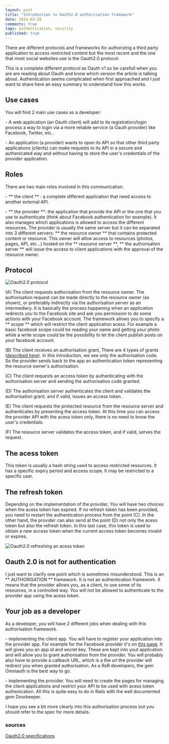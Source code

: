 ```yaml
---
layout: post
title: "Introduction to Oauth2.0 authorisation framework"
date: 2014-03-20
comments: true
tags: authentication, security
published: true
---
```



There are different protocols and frameworks for authorizing a third party application to access restricted content but the most recent and the one that most social websites use is the Oauth2.0 protocol.

This is a complete different protocol as Oauth v1 so be carefull when you are are reading about Oauth and know which version the article is talking about.
Authentication seems complicated when first approached and I just want to share here an easy summary to understand how this works.

## Use cases


You will find 2 main use cases as a developer:

\- A web application (an Oauth client) will add to its registration/login process a way to login via a more reliable service (a Oauth provider) like Facebook, Twitter, etc..

\- An application (a provider) wants to open its API so that other third party applications (clients) can make requests to its API in a secure and authenicated way and without having to store the user's credentials of the provider application.


## Roles


There are two main roles involved in this communication.

\- ** the client ** : a complete different application that need access to another external API.

\- ** the provider **: the application that provide the API or the one that you use to authenticate (think about Facebook authentication for example). It also manages which applications is allowed to access the different resources. The provider is usually the same server but it can be separated into 3 different servers: ** the resource owner ** that contains protected content or resource. This owner will allow access to resources (photos, pages, API, etc...) hosted on the ** resource server **, ** the authorisation server ** will issue the access to client applications with the approval of the resource owner.


## Protocol

![Oauth2.0 protocol](//images/posts/oauth20.jpg)

(A)  The client requests authorisation from the resource owner. The authorisation request can be made directly to the resource owner (as shown), or preferably indirectly via the authorisation server as an intermediary. It is basically the process happening when an application redirects you to the Facebook site and ask you permission to do some actions with your Facebook account. The framework allows you to specify a ** scope ** which will restrict the client application acess. For example a basic facebook scope could be reading your name and getting your photo while a write scope could be the possibility to let the client publish posts on your facebook account.

 (B)  The client receives an authorisation grant, There are 4 types of grants ([described here](http://tools.ietf.org/html/rfc6749#section-1.3)). In this introduction, we see only the authorisation code. So the provider sends back to the app an authentication token representing the resource owner's authorisation.

 (C)  The client requests an access token by authenticating with the authorisation server and sending the authorisation code granted.

 (D)  The authorisation server authenticates the client and validates the authorisation grant, and if valid, issues an access token.

 (E)  The client requests the protected resource from the resource server and authenticates by presenting the access token. At this time you can access the provider API with the acess token only, there is no need to know the user's credentials.

 (F)  The resource server validates the access token, and if valid, serves the request.


## The acess token

This token is usually a hash string used to access restricted resources. It has a specific expiry period and access scope. It may be restricted to a specific user.

## The refresh token

Depending on the implementation of the provider, You will have two choices when the acess token has expired. If no refresh token has been provided, you need to restart the authentication process from the point (C). In the other hand, the provider can also send at the point (D) not only the acess token but also the refresh token. In this last case, this token is used to obtain a new access token when the current access token becomes invalid or expires.

![Oauth2.0 refreshing an acess token](//images/posts/oauth_refresh_20.png)


## Oauth 2.0 is not for authentication

I just want to clarify one point which is sometimes misunderstood. This is an ** AUTHORISATION ** framework. It is not an authentication framework. It means that the provider allows you, as a client, to use some of its resources, in a controlled way. You will not be allowed to authenticate to the provider app using the acess token.

## Your job as a developer

As a developer, you will have 2 different jobs when dealing with this authorisation framework.

\- implementing the client app. You will have to register your application into the provider app. For example for the Facebook provider it's on [this page](https://developers.facebook.com/apps). It will gives you an app id and secret key. These are kept into yout application and will allow you to grant authorisation from the provider. You will probably also have to provide a callback URL, which is a the url the provider will redirect you when granted authorisation. As a RoR developers, the gem Omniauth is the best way to go.

\- implementing the provider. You will need to create the pages for managing the client applications and restrict your API to be used with acess token authenication. All this is quite easy to do in Rails with the well documented gem Doorkeeper.

I hope you see a bit more clearly into this authorisation process but you should refer to the spec for more details.

### sources
[Oauth2.0 specifications](http://tools.ietf.org/html/rfc6749)




